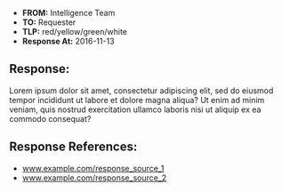 - __FROM:__ Intelligence Team
- __TO:__ Requester
- __TLP:__ red/yellow/green/white
- __Response At:__ 2016-11-13

## Response:
Lorem ipsum dolor sit amet, consectetur adipiscing elit, sed do eiusmod tempor incididunt ut labore et dolore magna aliqua? Ut enim ad minim veniam, quis nostrud exercitation ullamco laboris nisi ut aliquip ex ea commodo consequat?

## Response References:
- www.example.com/response_source_1
- www.example.com/response_source_2
